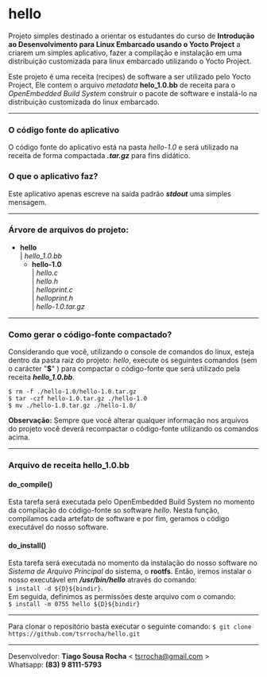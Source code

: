 # hello
Projeto simples destinado a orientar os estudantes do curso de **Introdução ao Desenvolvimento para Linux Embarcado usando o Yocto Project** a criarem um simples aplicativo, fazer a compilação e instalação em uma distribuição customizada para linux embarcado utilizando o Yocto Project.

Este projeto é uma receita (recipes) de software a ser utilizado pelo Yocto Project, Ele contem o arquivo *metadata* **helo_1.0.bb** de receita para o *OpenEmbedded Build System* construir o pacote de software e instalá-lo na distribuição customizada do linux embarcado.

---

### O código fonte do aplicativo
O código fonte do aplicativo está na pasta *hello-1.0* e será utilizado na receita de forma compactada ***.tar.gz*** para fins didático.

### O que o aplicativo faz?
Este aplicativo apenas escreve na saída padrão ***stdout*** uma simples mensagem.

---

### Árvore de arquivos do projeto:
+ **hello**<br />
  |  *hello_1.0.bb*<br/>
  +  **hello-1.0**<br/>
  |  *hello.c*<br/>
  |  *hello.h*<br/>
  |  *helloprint.c*<br/>
  |  *helloprint.h*<br/>
  |  *hello-1.0.tar.gz*<br/>

---
  
### Como gerar o código-fonte compactado?
Considerando que você, utilizando o console de comandos do linux, esteja dentro da pasta raiz do projeto: *hello*, execute os seguintes comandos (sem o carácter "**$**" ) para compactar o código-fonte que será utilizado pela receita ***hello_1.0.bb***.

`$ rm -f ./hello-1.0/hello-1.0.tar.gz` <br/>
`$ tar -czf hello-1.0.tar.gz ./hello-1.0`<br/>
`$ mv ./hello-1.0.tar.gz ./hello-1.0/`<br/>

**Observação:** Sempre que você alterar qualquer informação nos arquivos do projeto você deverá recompactar o código-fonte utilizando os comandos acima.

---

### Arquivo de receita **hello_1.0.bb**
#### do_compile() 
Esta tarefa será executada pelo OpenEmbedded Build System no momento da compilação do código-fonte so software *hello*. Nesta função, compilamos cada artefato de software e por fim, geramos o código executável do nosso software.

#### do_install() 
Esta tarefa será executada no momento da instalação do nosso software no *Sistema de Arquivo Principal* do sistema, o **rootfs**. Então, iremos instalar o nosso executável em ***/usr/bin/hello*** através do comando:<br/> `$ install -d ${D}${bindir}`.<br/>
Em seguida, definimos as permissões deste arquivo com o comando:<br/>
`$ install -m 0755 hello ${D}${bindir}`

---


Para clonar o repositório basta executar o seguinte comando:
`$ git clone https://github.com/tsrrocha/hello.git`

---

Desenvolvedor: **Tiago Sousa Rocha** < <tsrrocha@gmail.com> > <br/>
Whatsapp: **(83) 9 8111-5793**

